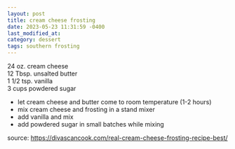 ```yaml
---
layout: post
title: cream cheese frosting
date: 2023-05-23 11:31:59 -0400
last_modified_at: 
category: dessert
tags: southern frosting
---
```


24 oz. cream cheese  
12 Tbsp. unsalted butter  
1 1/2 tsp. vanilla  
3 cups powdered sugar  
* let cream cheese and butter come to room temperature (1-2 hours)
* mix cream cheese and frosting in a stand mixer
* add vanilla and mix
* add powdered sugar in small batches while mixing

source: <https://divascancook.com/real-cream-cheese-frosting-recipe-best/>
